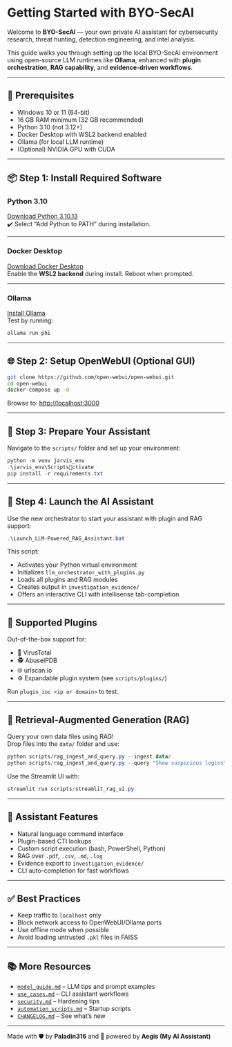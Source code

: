 # Getting Started with BYO-SecAI

Welcome to **BYO-SecAI** — your own private AI assistant for cybersecurity research, threat hunting, detection engineering, and intel analysis.

This guide walks you through setting up the local BYO-SecAI environment using open-source LLM runtimes like **Ollama**, enhanced with **plugin orchestration**, **RAG capability**, and **evidence-driven workflows**.

---

## 🧱 Prerequisites

- Windows 10 or 11 (64-bit)
- 16 GB RAM minimum (32 GB recommended)
- Python 3.10 (not 3.12+)
- Docker Desktop with WSL2 backend enabled
- Ollama (for local LLM runtime)
- (Optional) NVIDIA GPU with CUDA

---

## 📦 Step 1: Install Required Software

### Python 3.10
[Download Python 3.10.13](https://www.python.org/downloads/release/python-31013/)  
✔️ Select “Add Python to PATH” during installation.

---

### Docker Desktop
[Download Docker Desktop](https://www.docker.com/products/docker-desktop)  
Enable the **WSL2 backend** during install. Reboot when prompted.

---

### Ollama
[Install Ollama](https://ollama.com/download)  
Test by running:
```bash
ollama run phi
```

---

## 🌐 Step 2: Setup OpenWebUI (Optional GUI)

```bash
git clone https://github.com/open-webui/open-webui.git
cd open-webui
docker-compose up -d
```

Browse to: [http://localhost:3000](http://localhost:3000)

---

## 🤖 Step 3: Prepare Your Assistant

Navigate to the `scripts/` folder and set up your environment:

```powershell
python -m venv jarvis_env
.\jarvis_env\Scriptsctivate
pip install -r requirements.txt
```

---

## 🧠 Step 4: Launch the AI Assistant

Use the new orchestrator to start your assistant with plugin and RAG support:

```powershell
.\Launch_LLM-Powered_RAG_Assistant.bat
```

This script:
- Activates your Python virtual environment
- Initializes `llm_orchestrator_with_plugins.py`
- Loads all plugins and RAG modules
- Creates output in `investigation_evidence/`
- Offers an interactive CLI with intellisense tab-completion

---

## 🔌 Supported Plugins

Out-of-the-box support for:
- 🦠 VirusTotal
- 🕵️ AbuseIPDB
- 🌐 urlscan.io
- ⚙️ Expandable plugin system (see `scripts/plugins/`)

Run `plugin_ioc <ip or domain>` to test.

---

## 🧠 Retrieval-Augmented Generation (RAG)

Query your own data files using RAG!  
Drop files into the `data/` folder and use:

```powershell
python scripts/rag_ingest_and_query.py --ingest data/
python scripts/rag_ingest_and_query.py --query "Show suspicious logins"
```

Use the Streamlit UI with:
```powershell
streamlit run scripts/streamlit_rag_ui.py
```

---

## 🧪 Assistant Features

- Natural language command interface
- Plugin-based CTI lookups
- Custom script execution (bash, PowerShell, Python)
- RAG over `.pdf`, `.csv`, `.md`, `.log`
- Evidence export to `investigation_evidence/`
- CLI auto-completion for fast workflows

---

## ✅ Best Practices

- Keep traffic to `localhost` only
- Block network access to OpenWebUI/Ollama ports
- Use offline mode when possible
- Avoid loading untrusted `.pkl` files in FAISS

---

## 📚 More Resources

- [`model_guide.md`](model_guide.md) – LLM tips and prompt examples  
- [`use_cases.md`](use_cases.md) – CLI assistant workflows  
- [`security.md`](security.md) – Hardening tips  
- [`automation_scripts.md`](automation_scripts.md) – Startup scripts  
- [`CHANGELOG.md`](CHANGELOG.md) – See what’s new  

---

Made with 🛡️ by **Paladin316** and 🤖 powered by **Aegis (My AI Assistant)**
